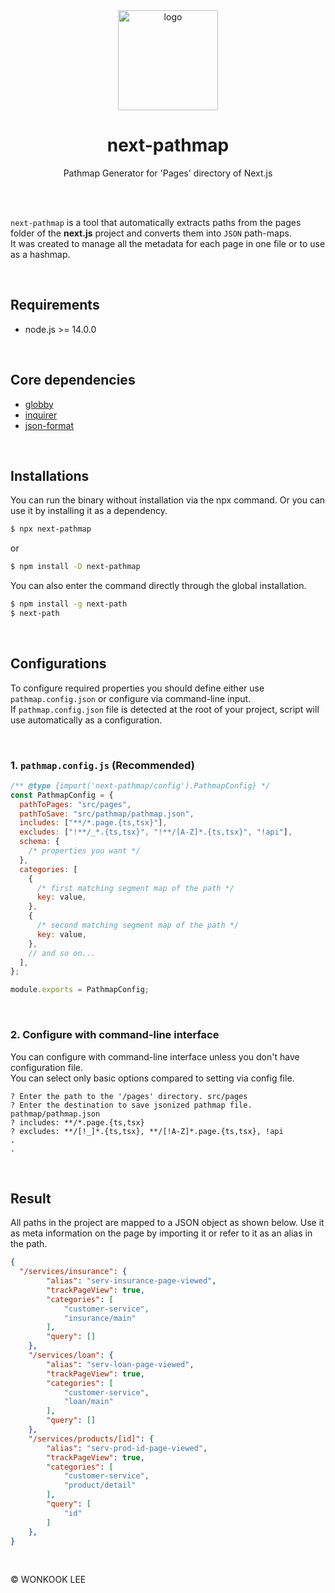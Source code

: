 <br />
<br />

<div align="center">
<figure><img src="https://user-images.githubusercontent.com/61101022/236479507-48e8efe0-55b8-4357-b24b-b552393286b7.png" alt="logo" width="160"></figure>

<h1> <b>next-pathmap</b>
</h1>

<p> Pathmap Generator for 'Pages' directory of Next.js </p>

</div>

<br />
<br />

`next-pathmap` is a tool that automatically extracts paths from the pages folder of the **next.js** project and converts them into `JSON` path-maps.  
It was created to manage all the metadata for each page in one file or to use as a hashmap.

<br />

## Requirements

- node.js >= 14.0.0

<br />

## Core dependencies

- [globby](https://github.com/sindresorhus/globby)
- [inquirer](https://github.com/SBoudrias/Inquirer.js)
- [json-format](https://github.com/luizstacio/json-format)

<br />

## Installations

You can run the binary without installation via the npx command. Or you can use it by installing it as a dependency.

```sh
$ npx next-pathmap
```
or
```sh
$ npm install -D next-pathmap
```
You can also enter the command directly through the global installation.
```sh
$ npm install -g next-path
$ next-path
```

<br />

## Configurations

To configure required properties you should define either use `pathmap.config.json` or configure via command-line input.  
If `pathmap.config.json` file is detected at the root of your project, script will use automatically as a configuration.

<br />

### 1. `pathmap.config.js` (Recommended)

```js
/** @type {import('next-pathmap/config').PathmapConfig} */
const PathmapConfig = {
  pathToPages: "src/pages",
  pathToSave: "src/pathmap/pathmap.json",
  includes: ["**/*.page.{ts,tsx}"],
  excludes: ["!**/_*.{ts,tsx}", "!**/[A-Z]*.{ts,tsx}", "!api"],
  schema: {
    /* properties you want */
  },
  categories: [
    {
      /* first matching segment map of the path */
      key: value,
    },
    {
      /* second matching segment map of the path */
      key: value,
    },
    // and so on...
  ],
};

module.exports = PathmapConfig;
```

<br />

### 2. Configure with command-line interface

You can configure with command-line interface unless you don't have configuration file.  
You can select only basic options compared to setting via config file.

```
? Enter the path to the '/pages' directory. src/pages
? Enter the destination to save jsonized pathmap file. pathmap/pathmap.json
? includes: **/*.page.{ts,tsx}
? excludes: **/[!_]*.{ts,tsx}, **/[!A-Z]*.page.{ts,tsx}, !api
.
.
```

<br />

## Result

All paths in the project are mapped to a JSON object as shown below. Use it as meta information on the page by importing it or refer to it as an alias in the path.

```json
{
  "/services/insurance": {
		"alias": "serv-insurance-page-viewed",
		"trackPageView": true,
		"categories": [
			"customer-service",
			"insurance/main"
		],
		"query": []
	},
	"/services/loan": {
		"alias": "serv-loan-page-viewed",
		"trackPageView": true,
		"categories": [
			"customer-service",
			"loan/main"
		],
		"query": []
	},
	"/services/products/[id]": {
		"alias": "serv-prod-id-page-viewed",
		"trackPageView": true,
		"categories": [
			"customer-service",
			"product/detail"
		],
		"query": [
			"id"
		]
	},
}
```

<br />

© WONKOOK LEE

<br />